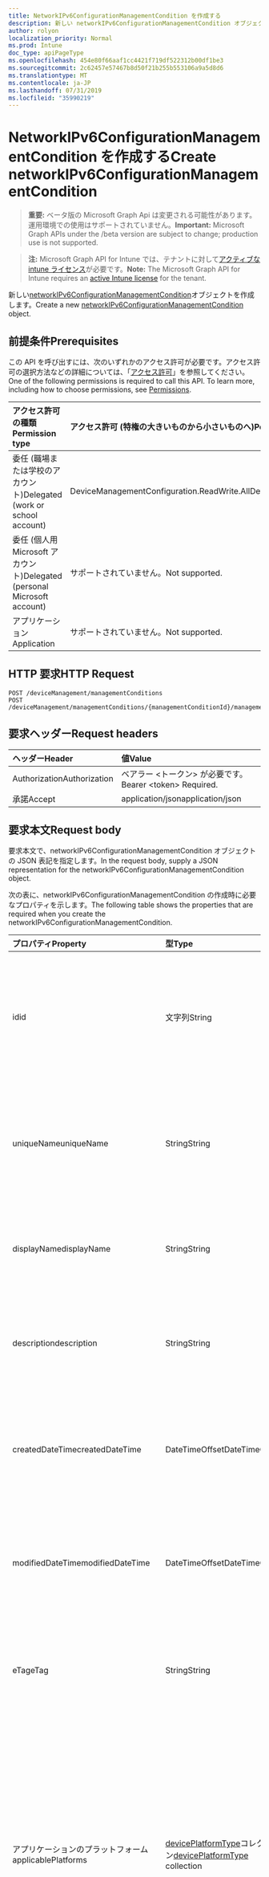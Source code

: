 ```yaml
---
title: NetworkIPv6ConfigurationManagementCondition を作成する
description: 新しい networkIPv6ConfigurationManagementCondition オブジェクトを作成します。
author: rolyon
localization_priority: Normal
ms.prod: Intune
doc_type: apiPageType
ms.openlocfilehash: 454e80f66aaf1cc4421f719df522312b00df1be3
ms.sourcegitcommit: 2c62457e57467b8d50f21b255b553106a9a5d8d6
ms.translationtype: MT
ms.contentlocale: ja-JP
ms.lasthandoff: 07/31/2019
ms.locfileid: "35990219"
---
```

# <a name="create-networkipv6configurationmanagementcondition"></a><span data-ttu-id="19ba5-103">NetworkIPv6ConfigurationManagementCondition を作成する</span><span class="sxs-lookup"><span data-stu-id="19ba5-103">Create networkIPv6ConfigurationManagementCondition</span></span>

> <span data-ttu-id="19ba5-104">**重要:** ベータ版の Microsoft Graph Api は変更される可能性があります。運用環境での使用はサポートされていません。</span><span class="sxs-lookup"><span data-stu-id="19ba5-104">**Important:** Microsoft Graph APIs under the /beta version are subject to change; production use is not supported.</span></span>

> <span data-ttu-id="19ba5-105">**注:** Microsoft Graph API for Intune では、テナントに対して[アクティブな intune ライセンス](https://go.microsoft.com/fwlink/?linkid=839381)が必要です。</span><span class="sxs-lookup"><span data-stu-id="19ba5-105">**Note:** The Microsoft Graph API for Intune requires an [active Intune license](https://go.microsoft.com/fwlink/?linkid=839381) for the tenant.</span></span>

<span data-ttu-id="19ba5-106">新しい[networkIPv6ConfigurationManagementCondition](../resources/intune-fencing-networkipv6configurationmanagementcondition.md)オブジェクトを作成します。</span><span class="sxs-lookup"><span data-stu-id="19ba5-106">Create a new [networkIPv6ConfigurationManagementCondition](../resources/intune-fencing-networkipv6configurationmanagementcondition.md) object.</span></span>

## <a name="prerequisites"></a><span data-ttu-id="19ba5-107">前提条件</span><span class="sxs-lookup"><span data-stu-id="19ba5-107">Prerequisites</span></span>
<span data-ttu-id="19ba5-p101">この API を呼び出すには、次のいずれかのアクセス許可が必要です。アクセス許可の選択方法などの詳細については、「[アクセス許可](/graph/permissions-reference)」を参照してください。</span><span class="sxs-lookup"><span data-stu-id="19ba5-p101">One of the following permissions is required to call this API. To learn more, including how to choose permissions, see [Permissions](/graph/permissions-reference).</span></span>

|<span data-ttu-id="19ba5-110">アクセス許可の種類</span><span class="sxs-lookup"><span data-stu-id="19ba5-110">Permission type</span></span>|<span data-ttu-id="19ba5-111">アクセス許可 (特権の大きいものから小さいものへ)</span><span class="sxs-lookup"><span data-stu-id="19ba5-111">Permissions (from most to least privileged)</span></span>|
|:---|:---|
|<span data-ttu-id="19ba5-112">委任 (職場または学校のアカウント)</span><span class="sxs-lookup"><span data-stu-id="19ba5-112">Delegated (work or school account)</span></span>|<span data-ttu-id="19ba5-113">DeviceManagementConfiguration.ReadWrite.All</span><span class="sxs-lookup"><span data-stu-id="19ba5-113">DeviceManagementConfiguration.ReadWrite.All</span></span>|
|<span data-ttu-id="19ba5-114">委任 (個人用 Microsoft アカウント)</span><span class="sxs-lookup"><span data-stu-id="19ba5-114">Delegated (personal Microsoft account)</span></span>|<span data-ttu-id="19ba5-115">サポートされていません。</span><span class="sxs-lookup"><span data-stu-id="19ba5-115">Not supported.</span></span>|
|<span data-ttu-id="19ba5-116">アプリケーション</span><span class="sxs-lookup"><span data-stu-id="19ba5-116">Application</span></span>|<span data-ttu-id="19ba5-117">サポートされていません。</span><span class="sxs-lookup"><span data-stu-id="19ba5-117">Not supported.</span></span>|

## <a name="http-request"></a><span data-ttu-id="19ba5-118">HTTP 要求</span><span class="sxs-lookup"><span data-stu-id="19ba5-118">HTTP Request</span></span>
<!-- {
  "blockType": "ignored"
}
-->
``` http
POST /deviceManagement/managementConditions
POST /deviceManagement/managementConditions/{managementConditionId}/managementConditionStatements/{managementConditionStatementId}/managementConditions
```

## <a name="request-headers"></a><span data-ttu-id="19ba5-119">要求ヘッダー</span><span class="sxs-lookup"><span data-stu-id="19ba5-119">Request headers</span></span>
|<span data-ttu-id="19ba5-120">ヘッダー</span><span class="sxs-lookup"><span data-stu-id="19ba5-120">Header</span></span>|<span data-ttu-id="19ba5-121">値</span><span class="sxs-lookup"><span data-stu-id="19ba5-121">Value</span></span>|
|:---|:---|
|<span data-ttu-id="19ba5-122">Authorization</span><span class="sxs-lookup"><span data-stu-id="19ba5-122">Authorization</span></span>|<span data-ttu-id="19ba5-123">ベアラー &lt;トークン&gt; が必要です。</span><span class="sxs-lookup"><span data-stu-id="19ba5-123">Bearer &lt;token&gt; Required.</span></span>|
|<span data-ttu-id="19ba5-124">承諾</span><span class="sxs-lookup"><span data-stu-id="19ba5-124">Accept</span></span>|<span data-ttu-id="19ba5-125">application/json</span><span class="sxs-lookup"><span data-stu-id="19ba5-125">application/json</span></span>|

## <a name="request-body"></a><span data-ttu-id="19ba5-126">要求本文</span><span class="sxs-lookup"><span data-stu-id="19ba5-126">Request body</span></span>
<span data-ttu-id="19ba5-127">要求本文で、networkIPv6ConfigurationManagementCondition オブジェクトの JSON 表記を指定します。</span><span class="sxs-lookup"><span data-stu-id="19ba5-127">In the request body, supply a JSON representation for the networkIPv6ConfigurationManagementCondition object.</span></span>

<span data-ttu-id="19ba5-128">次の表に、networkIPv6ConfigurationManagementCondition の作成時に必要なプロパティを示します。</span><span class="sxs-lookup"><span data-stu-id="19ba5-128">The following table shows the properties that are required when you create the networkIPv6ConfigurationManagementCondition.</span></span>

|<span data-ttu-id="19ba5-129">プロパティ</span><span class="sxs-lookup"><span data-stu-id="19ba5-129">Property</span></span>|<span data-ttu-id="19ba5-130">型</span><span class="sxs-lookup"><span data-stu-id="19ba5-130">Type</span></span>|<span data-ttu-id="19ba5-131">説明</span><span class="sxs-lookup"><span data-stu-id="19ba5-131">Description</span></span>|
|:---|:---|:---|
|<span data-ttu-id="19ba5-132">id</span><span class="sxs-lookup"><span data-stu-id="19ba5-132">id</span></span>|<span data-ttu-id="19ba5-133">文字列</span><span class="sxs-lookup"><span data-stu-id="19ba5-133">String</span></span>|<span data-ttu-id="19ba5-134">管理条件の一意識別子。</span><span class="sxs-lookup"><span data-stu-id="19ba5-134">Unique identifier for the management condition.</span></span> <span data-ttu-id="19ba5-135">作成時に割り当てられたシステム生成値。</span><span class="sxs-lookup"><span data-stu-id="19ba5-135">System generated value assigned when created.</span></span> <span data-ttu-id="19ba5-136">[Managementcondition](../resources/intune-fencing-managementcondition.md)から継承します</span><span class="sxs-lookup"><span data-stu-id="19ba5-136">Inherited from [managementCondition](../resources/intune-fencing-managementcondition.md)</span></span>|
|<span data-ttu-id="19ba5-137">uniqueName</span><span class="sxs-lookup"><span data-stu-id="19ba5-137">uniqueName</span></span>|<span data-ttu-id="19ba5-138">String</span><span class="sxs-lookup"><span data-stu-id="19ba5-138">String</span></span>|<span data-ttu-id="19ba5-139">管理条件の一意の名前。</span><span class="sxs-lookup"><span data-stu-id="19ba5-139">Unique name for the management condition.</span></span> <span data-ttu-id="19ba5-140">管理条件式で使用されます。</span><span class="sxs-lookup"><span data-stu-id="19ba5-140">Used in management condition expressions.</span></span> <span data-ttu-id="19ba5-141">[Managementcondition](../resources/intune-fencing-managementcondition.md)から継承します</span><span class="sxs-lookup"><span data-stu-id="19ba5-141">Inherited from [managementCondition](../resources/intune-fencing-managementcondition.md)</span></span>|
|<span data-ttu-id="19ba5-142">displayName</span><span class="sxs-lookup"><span data-stu-id="19ba5-142">displayName</span></span>|<span data-ttu-id="19ba5-143">String</span><span class="sxs-lookup"><span data-stu-id="19ba5-143">String</span></span>|<span data-ttu-id="19ba5-144">管理条件の管理者定義の名前。</span><span class="sxs-lookup"><span data-stu-id="19ba5-144">The admin defined name of the management condition.</span></span> <span data-ttu-id="19ba5-145">[Managementcondition](../resources/intune-fencing-managementcondition.md)から継承します</span><span class="sxs-lookup"><span data-stu-id="19ba5-145">Inherited from [managementCondition](../resources/intune-fencing-managementcondition.md)</span></span>|
|<span data-ttu-id="19ba5-146">description</span><span class="sxs-lookup"><span data-stu-id="19ba5-146">description</span></span>|<span data-ttu-id="19ba5-147">String</span><span class="sxs-lookup"><span data-stu-id="19ba5-147">String</span></span>|<span data-ttu-id="19ba5-148">管理条件の管理者定義の説明。</span><span class="sxs-lookup"><span data-stu-id="19ba5-148">The admin defined description of the management condition.</span></span> <span data-ttu-id="19ba5-149">[Managementcondition](../resources/intune-fencing-managementcondition.md)から継承します</span><span class="sxs-lookup"><span data-stu-id="19ba5-149">Inherited from [managementCondition](../resources/intune-fencing-managementcondition.md)</span></span>|
|<span data-ttu-id="19ba5-150">createdDateTime</span><span class="sxs-lookup"><span data-stu-id="19ba5-150">createdDateTime</span></span>|<span data-ttu-id="19ba5-151">DateTimeOffset</span><span class="sxs-lookup"><span data-stu-id="19ba5-151">DateTimeOffset</span></span>|<span data-ttu-id="19ba5-152">管理条件が作成された時刻。</span><span class="sxs-lookup"><span data-stu-id="19ba5-152">The time the management condition was created.</span></span> <span data-ttu-id="19ba5-153">サービス側を生成しました。</span><span class="sxs-lookup"><span data-stu-id="19ba5-153">Generated service side.</span></span> <span data-ttu-id="19ba5-154">[Managementcondition](../resources/intune-fencing-managementcondition.md)から継承します</span><span class="sxs-lookup"><span data-stu-id="19ba5-154">Inherited from [managementCondition](../resources/intune-fencing-managementcondition.md)</span></span>|
|<span data-ttu-id="19ba5-155">modifiedDateTime</span><span class="sxs-lookup"><span data-stu-id="19ba5-155">modifiedDateTime</span></span>|<span data-ttu-id="19ba5-156">DateTimeOffset</span><span class="sxs-lookup"><span data-stu-id="19ba5-156">DateTimeOffset</span></span>|<span data-ttu-id="19ba5-157">管理条件が最後に変更された時刻。</span><span class="sxs-lookup"><span data-stu-id="19ba5-157">The time the management condition was last modified.</span></span> <span data-ttu-id="19ba5-158">サービス側を更新しました。</span><span class="sxs-lookup"><span data-stu-id="19ba5-158">Updated service side.</span></span> <span data-ttu-id="19ba5-159">[Managementcondition](../resources/intune-fencing-managementcondition.md)から継承します</span><span class="sxs-lookup"><span data-stu-id="19ba5-159">Inherited from [managementCondition](../resources/intune-fencing-managementcondition.md)</span></span>|
|<span data-ttu-id="19ba5-160">eTag</span><span class="sxs-lookup"><span data-stu-id="19ba5-160">eTag</span></span>|<span data-ttu-id="19ba5-161">String</span><span class="sxs-lookup"><span data-stu-id="19ba5-161">String</span></span>|<span data-ttu-id="19ba5-162">管理条件の ETag。</span><span class="sxs-lookup"><span data-stu-id="19ba5-162">ETag of the management condition.</span></span> <span data-ttu-id="19ba5-163">サービス側を更新しました。</span><span class="sxs-lookup"><span data-stu-id="19ba5-163">Updated service side.</span></span> <span data-ttu-id="19ba5-164">[Managementcondition](../resources/intune-fencing-managementcondition.md)から継承します</span><span class="sxs-lookup"><span data-stu-id="19ba5-164">Inherited from [managementCondition](../resources/intune-fencing-managementcondition.md)</span></span>|
|<span data-ttu-id="19ba5-165">アプリケーションのプラットフォーム</span><span class="sxs-lookup"><span data-stu-id="19ba5-165">applicablePlatforms</span></span>|<span data-ttu-id="19ba5-166">[devicePlatformType](../resources/intune-shared-deviceplatformtype.md)コレクション</span><span class="sxs-lookup"><span data-stu-id="19ba5-166">[devicePlatformType](../resources/intune-shared-deviceplatformtype.md) collection</span></span>|<span data-ttu-id="19ba5-167">この管理条件の適用可能なプラットフォーム。</span><span class="sxs-lookup"><span data-stu-id="19ba5-167">The applicable platforms for this management condition.</span></span> <span data-ttu-id="19ba5-168">[Managementcondition](../resources/intune-fencing-managementcondition.md)から継承されます。</span><span class="sxs-lookup"><span data-stu-id="19ba5-168">Inherited from [managementCondition](../resources/intune-fencing-managementcondition.md).</span></span> <span data-ttu-id="19ba5-169">可能な値は、`android`、`androidForWork`、`iOS`、`macOS`、`windowsPhone81`、`windows81AndLater`、`windows10AndLater`、`androidWorkProfile`、`unknown` です。</span><span class="sxs-lookup"><span data-stu-id="19ba5-169">Possible values are: `android`, `androidForWork`, `iOS`, `macOS`, `windowsPhone81`, `windows81AndLater`, `windows10AndLater`, `androidWorkProfile`, `unknown`.</span></span>|
|<span data-ttu-id="19ba5-170">ipV6Prefix</span><span class="sxs-lookup"><span data-stu-id="19ba5-170">ipV6Prefix</span></span>|<span data-ttu-id="19ba5-171">String</span><span class="sxs-lookup"><span data-stu-id="19ba5-171">String</span></span>|<span data-ttu-id="19ba5-172">接続先の IPv6 サブネット。</span><span class="sxs-lookup"><span data-stu-id="19ba5-172">The IPv6 subnet to be connected to.</span></span> <span data-ttu-id="19ba5-173">例: 2001 年: db8::/32</span><span class="sxs-lookup"><span data-stu-id="19ba5-173">e.g. 2001:db8::/32</span></span>|
|<span data-ttu-id="19ba5-174">ipV6Gateway</span><span class="sxs-lookup"><span data-stu-id="19ba5-174">ipV6Gateway</span></span>|<span data-ttu-id="19ba5-175">String</span><span class="sxs-lookup"><span data-stu-id="19ba5-175">String</span></span>|<span data-ttu-id="19ba5-176">IPv6 ゲートウェイアドレス。</span><span class="sxs-lookup"><span data-stu-id="19ba5-176">The IPv6 gateway address to.</span></span> <span data-ttu-id="19ba5-177">例: 2001 年: db8:: 1</span><span class="sxs-lookup"><span data-stu-id="19ba5-177">e.g 2001:db8::1</span></span>|
|<span data-ttu-id="19ba5-178">ipV6DNSServerList</span><span class="sxs-lookup"><span data-stu-id="19ba5-178">ipV6DNSServerList</span></span>|<span data-ttu-id="19ba5-179">文字列コレクション</span><span class="sxs-lookup"><span data-stu-id="19ba5-179">String collection</span></span>|<span data-ttu-id="19ba5-180">アダプターに対して構成された IPv6 DNS サーバー。</span><span class="sxs-lookup"><span data-stu-id="19ba5-180">An IPv6 DNS servers configured for the adapter.</span></span>|
|<span data-ttu-id="19ba5-181">dnsSuffixList</span><span class="sxs-lookup"><span data-stu-id="19ba5-181">dnsSuffixList</span></span>|<span data-ttu-id="19ba5-182">文字列コレクション</span><span class="sxs-lookup"><span data-stu-id="19ba5-182">String collection</span></span>|<span data-ttu-id="19ba5-183">現在のネットワークの有効な DNS サフィックス。</span><span class="sxs-lookup"><span data-stu-id="19ba5-183">Valid DNS suffixes for the current network.</span></span> <span data-ttu-id="19ba5-184">例: seattle.contoso.com</span><span class="sxs-lookup"><span data-stu-id="19ba5-184">e.g. seattle.contoso.com</span></span>|



## <a name="response"></a><span data-ttu-id="19ba5-185">応答</span><span class="sxs-lookup"><span data-stu-id="19ba5-185">Response</span></span>
<span data-ttu-id="19ba5-186">成功した場合、このメソッド`201 Created`は応答コードと、応答本文で[networkIPv6ConfigurationManagementCondition](../resources/intune-fencing-networkipv6configurationmanagementcondition.md)オブジェクトを返します。</span><span class="sxs-lookup"><span data-stu-id="19ba5-186">If successful, this method returns a `201 Created` response code and a [networkIPv6ConfigurationManagementCondition](../resources/intune-fencing-networkipv6configurationmanagementcondition.md) object in the response body.</span></span>

## <a name="example"></a><span data-ttu-id="19ba5-187">例</span><span class="sxs-lookup"><span data-stu-id="19ba5-187">Example</span></span>

### <a name="request"></a><span data-ttu-id="19ba5-188">要求</span><span class="sxs-lookup"><span data-stu-id="19ba5-188">Request</span></span>
<span data-ttu-id="19ba5-189">以下は、要求の例です。</span><span class="sxs-lookup"><span data-stu-id="19ba5-189">Here is an example of the request.</span></span>
``` http
POST https://graph.microsoft.com/beta/deviceManagement/managementConditions
Content-type: application/json
Content-length: 483

{
  "@odata.type": "#microsoft.graph.networkIPv6ConfigurationManagementCondition",
  "uniqueName": "Unique Name value",
  "displayName": "Display Name value",
  "description": "Description value",
  "eTag": "ETag value",
  "applicablePlatforms": [
    "androidForWork"
  ],
  "ipV6Prefix": "Ip V6Prefix value",
  "ipV6Gateway": "Ip V6Gateway value",
  "ipV6DNSServerList": [
    "Ip V6DNSServer List value"
  ],
  "dnsSuffixList": [
    "Dns Suffix List value"
  ]
}
```

### <a name="response"></a><span data-ttu-id="19ba5-190">応答</span><span class="sxs-lookup"><span data-stu-id="19ba5-190">Response</span></span>
<span data-ttu-id="19ba5-p113">以下は、応答の例です。注:簡潔にするために、ここに示す応答オブジェクトは切り詰められている場合があります。すべてのプロパティは実際の呼び出しから返されます。</span><span class="sxs-lookup"><span data-stu-id="19ba5-p113">Here is an example of the response. Note: The response object shown here may be truncated for brevity. All of the properties will be returned from an actual call.</span></span>
``` http
HTTP/1.1 201 Created
Content-Type: application/json
Content-Length: 651

{
  "@odata.type": "#microsoft.graph.networkIPv6ConfigurationManagementCondition",
  "id": "25811206-1206-2581-0612-812506128125",
  "uniqueName": "Unique Name value",
  "displayName": "Display Name value",
  "description": "Description value",
  "createdDateTime": "2017-01-01T00:02:43.5775965-08:00",
  "modifiedDateTime": "2017-01-01T00:00:22.8983556-08:00",
  "eTag": "ETag value",
  "applicablePlatforms": [
    "androidForWork"
  ],
  "ipV6Prefix": "Ip V6Prefix value",
  "ipV6Gateway": "Ip V6Gateway value",
  "ipV6DNSServerList": [
    "Ip V6DNSServer List value"
  ],
  "dnsSuffixList": [
    "Dns Suffix List value"
  ]
}
```





